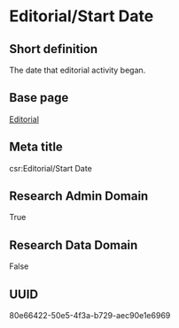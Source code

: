 # Editorial/Start Date
## Short definition
The date that editorial activity began.
## Base page
[Editorial](https://github.com/EuroCRIS/CASRAI-Dictionairies/blob/main/Objects/Editorial.md)
## Meta title
csr:Editorial/Start Date
## Research Admin Domain
True
## Research Data Domain
False
## UUID
80e66422-50e5-4f3a-b729-aec90e1e6969
